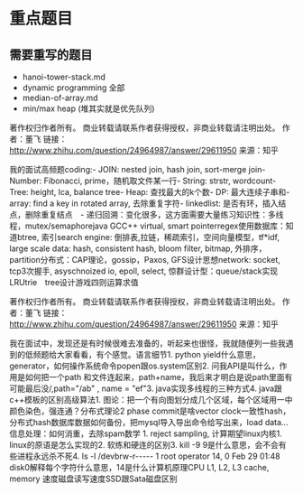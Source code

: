 # 重点题目

## 需要重写的题目

+ hanoi-tower-stack.md
+ dynamic programming 全部
+ median-of-array.md
+ min/max heap (堆其实就是优先队列)

著作权归作者所有。
商业转载请联系作者获得授权，非商业转载请注明出处。
作者：董飞
链接：http://www.zhihu.com/question/24964987/answer/29611950
来源：知乎

我的面试高频题coding:- JOIN: nested join, hash join, sort-merge join- Number: Fibonacci, prime，随机取文件某一行- String: strstr, wordcount- Tree: height, lca, balance tree- Heap: 查找最大的k个数- DP: 最大连续子串和- array: find a key in rotated array, 去除重复字符- linkedlist: 是否有环，插入结点，删除重复结点　- 递归回溯：变化很多，这方面需要大量练习知识性：多线程，mutex/semaphorejava GCC++ virtual, smart pointerregex使用数据库：知道btree, 索引search engine: 倒排表,拉链，稀疏索引，空间向量模型，tf*idf, large scale data: hash, consistent hash, bloom filter, bitmap, 外排序，partition分布式：CAP理论，gossip，Paxos, GFS设计思想network: socket, tcp3次握手, asyschnoized io, epoll, select, 惊群设计型：queue/stack实现LRUtrie　tree设计游戏四则运算求值

著作权归作者所有。
商业转载请联系作者获得授权，非商业转载请注明出处。
作者：董飞
链接：http://www.zhihu.com/question/24964987/answer/29611950
来源：知乎

我在面试中，发现还是有时候很难去准备的，听起来也很怪，我就随便列一些我遇到的低频题给大家看看，有个感觉。语言细节1. python yield什么意思，generator，如何操作系统命令popen跟os.system区别2. 问我API是叫什么，作用是如何把一个path 和文件连起来，path+name，我后来才明白是说path里面有可能最后没/,path="/ab" , name = "ef"3. java实现多线程的三种方式4. java跟c++模板的区别高级算法1. 图论：把一个有向图划分成几个区域，每个区域用一中颜色染色，强连通？分布式理论2 phase commit是啥vector clock一致性hash，分布式hash数据库数据如何备份，把mysql导入导出命令给写出来，load data...信息处理：如何消重，去除spam数学 1. reject sampling, 计算期望linux内核1. linux的原语是怎么实现的2. 软练和硬连的区别3. kill -9 9是什么意思，会不会有些进程永远杀不死4. ls -l /devbrw-r-----  1 root     operator   14,   0 Feb 29 01:48 disk0解释每个字符什么意思，14是什么计算机原理CPU L1, L2, L3 cache, memory 速度磁盘读写速度SSD跟Sata磁盘区别


